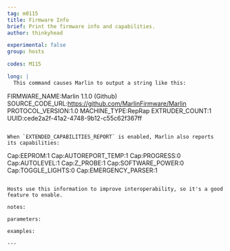 ```yaml
---
tag: m0115
title: Firmware Info
brief: Print the firmware info and capabilities.
author: thinkyhead

experimental: false
group: hosts

codes: M115

long: |
  This command causes Marlin to output a string like this:

  ```
  FIRMWARE_NAME:Marlin 1.1.0 (Github) SOURCE_CODE_URL:https://github.com/MarlinFirmware/Marlin PROTOCOL_VERSION:1.0 MACHINE_TYPE:RepRap EXTRUDER_COUNT:1 UUID:cede2a2f-41a2-4748-9b12-c55c62f367ff
  ```

  When `EXTENDED_CAPABILITIES_REPORT` is enabled, Marlin also reports its capabilities:

  ```
  Cap:EEPROM:1
  Cap:AUTOREPORT_TEMP:1
  Cap:PROGRESS:0
  Cap:AUTOLEVEL:1
  Cap:Z_PROBE:1
  Cap:SOFTWARE_POWER:0
  Cap:TOGGLE_LIGHTS:0
  Cap:EMERGENCY_PARSER:1
  ```

  Hosts use this information to improve interoperability, so it's a good feature to enable.

notes:

parameters:

examples:

---
```


